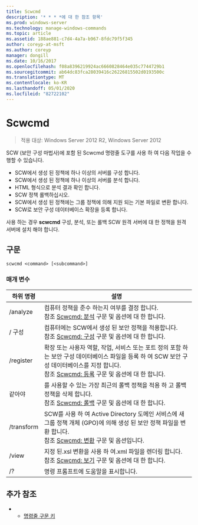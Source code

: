 ```yaml
---
title: Scwcmd
description: '* * * *에 대 한 참조 항목'
ms.prod: windows-server
ms.technology: manage-windows-commands
ms.topic: article
ms.assetid: 188ae881-c7d4-4a7a-b967-8fdc79f5f345
author: coreyp-at-msft
ms.author: coreyp
manager: dongill
ms.date: 10/16/2017
ms.openlocfilehash: f08a8396219924ac6660828464e035c7744729b1
ms.sourcegitcommit: ab64dc83fca28039416c26226815502d0193500c
ms.translationtype: MT
ms.contentlocale: ko-KR
ms.lasthandoff: 05/01/2020
ms.locfileid: "82722102"
---
```

# <a name="scwcmd"></a>Scwcmd

> 적용 대상: Windows Server 2012 R2, Windows Server 2012

SCW (보안 구성 마법사)에 포함 된 Scwcmd 명령줄 도구를 사용 하 여 다음 작업을 수행할 수 있습니다.
-   SCW에서 생성 된 정책에 하나 이상의 서버를 구성 합니다.
-   SCW에서 생성 된 정책에 하나 이상의 서버를 분석 합니다.
-   HTML 형식으로 분석 결과 확인 합니다.
-   SCW 정책 롤백하십시오.
-   SCW에서 생성 된 정책에는 그룹 정책에 의해 지원 되는 기본 파일로 변환 합니다.
-   SCW로 보안 구성 데이터베이스 확장을 등록 합니다.

사용 하는 경우 **scwcmd** 구성, 분석, 또는 롤백 SCW 원격 서버에 대 한 정책을 원격 서버에 설치 해야 합니다.

## <a name="syntax"></a>구문

```
scwcmd <command> [<subcommand>]
```

### <a name="parameters"></a>매개 변수

|하위 명령|설명|
|----------|-----------|
|/analyze|컴퓨터 정책을 준수 하는지 여부를 결정 합니다.</br>참조 [Scwcmd: 분석](scwcmd-analyze.md) 구문 및 옵션에 대 한 합니다.|
|/ 구성|컴퓨터에는 SCW에서 생성 된 보안 정책을 적용합니다.</br>참조 [Scwcmd: 구성](scwcmd-configure.md) 구문 및 옵션에 대 한 합니다.|
|/register|확장 또는 사용자 역할, 작업, 서비스 또는 포트 정의 포함 하는 보안 구성 데이터베이스 파일을 등록 하 여 SCW 보안 구성 데이터베이스를 지정 합니다.</br>참조 [Scwcmd: 등록](scwcmd-register.md) 구문 및 옵션에 대 한 합니다.|
|같아야|를 사용할 수 있는 가장 최근의 롤백 정책을 적용 하 고 롤백 정책을 삭제 합니다.</br>참조 [Scwcmd: 롤백](scwcmd-rollback.md) 구문 및 옵션에 대 한 합니다.|
|/transform|SCW를 사용 하 여 Active Directory 도메인 서비스에 새 그룹 정책 개체 (GPO)에 의해 생성 된 보안 정책 파일을 변환 합니다.</br>참조 [Scwcmd: 변환](scwcmd-transform.md) 구문 및 옵션입니다.|
|/view|지정 된.xsl 변환을 사용 하 여.xml 파일을 렌더링 합니다.</br>참조 [Scwcmd: 보기](scwcmd-view.md) 구문 및 옵션에 대 한 합니다.|
|/?|명령 프롬프트에 도움말을 표시합니다.|

## <a name="additional-references"></a>추가 참조

-   - [명령줄 구문 키](command-line-syntax-key.md)
